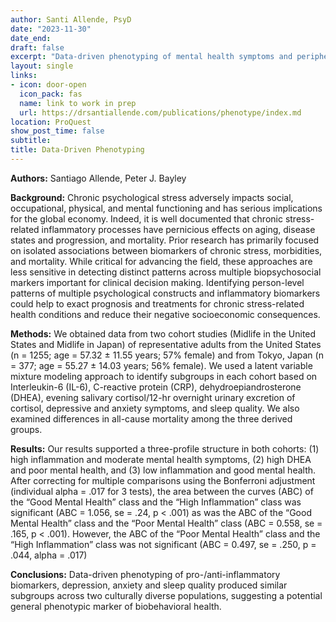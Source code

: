 ```yaml
---
author: Santi Allende, PsyD
date: "2023-11-30"
date_end: 
draft: false
excerpt: "Data-driven phenotyping of mental health symptoms and peripheral biomarkers (manuscript in preparation)"
layout: single
links:
- icon: door-open
  icon_pack: fas
  name: link to work in prep
  url: https://drsantiallende.com/publications/phenotype/index.md
location: ProQuest
show_post_time: false
subtitle:
title: Data-Driven Phenotyping
---
```


**Authors:** Santiago Allende, Peter J. Bayley 

**Background:** Chronic psychological stress adversely impacts social, occupational, physical, and mental functioning and has serious implications for the global economy. Indeed, it is well documented that chronic stress-related inflammatory processes have pernicious effects on aging, disease states and progression, and mortality. Prior research has primarily focused on isolated associations between biomarkers of chronic stress, morbidities, and mortality. While critical for advancing the field, these approaches are less sensitive in detecting distinct patterns across multiple biopsychosocial markers important for clinical decision making. Identifying person-level patterns of multiple psychological constructs and inflammatory biomarkers could help to exact prognosis and treatments for chronic stress-related health conditions and reduce their negative socioeconomic consequences.

**Methods:** We obtained data from two cohort studies (Midlife in the United States and Midlife in Japan) of representative adults from the United States (n = 1255; age = 57.32 ± 11.55 years; 57% female) and from Tokyo, Japan (n = 377; age = 55.27 ± 14.03 years; 56% female). We used a latent variable mixture modeling approach to identify subgroups in each cohort based on Interleukin-6 (IL-6), C-reactive protein (CRP), dehydroepiandrosterone (DHEA), evening salivary cortisol/12-hr overnight urinary excretion of cortisol, depressive and anxiety symptoms, and sleep quality. We also examined differences in all-cause mortality among the three derived groups.

**Results:**  Our results supported a three-profile structure in both cohorts: (1) high inflammation and moderate mental health symptoms, (2) high DHEA and poor mental health, and (3) low inflammation and good mental health. After correcting for multiple comparisons using the Bonferroni adjustment (individual alpha = .017 for 3 tests), the area between the curves (ABC) of the “Good Mental Health” class and the “High Inflammation” class was significant (ABC = 1.056, se = .24, p < .001) as was the ABC of the “Good Mental Health” class and the “Poor Mental Health” class (ABC = 0.558, se = .165, p < .001). However, the ABC of the “Poor Mental Health” class and the “High Inflammation” class was not significant (ABC = 0.497, se = .250, p = .044, alpha = .017)

**Conclusions:** Data-driven phenotyping of pro-/anti-inflammatory biomarkers, depression, anxiety and sleep quality produced similar subgroups across two culturally diverse populations, suggesting a potential general phenotypic marker of biobehavioral health.

